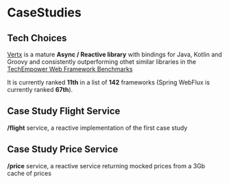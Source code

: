 # CaseStudies

## Tech Choices

[Vertx][1] is a mature **Async / Reactive library** with bindings for Java, Kotlin and Groovy
and consistently outperforming othet similar libraries in the [TechEmpower Web Framework Benchmarks][2]

It is currently ranked **11th** in a list of **142** frameworks (Spring WebFlux is currently ranked **67th**).

[1]: https://vertx.io "Title"
[2]: https://www.techempower.com/benchmarks/#section=data-r21&test=composite "Title"

## Case Study Flight Service

**/flight** service, a reactive implementation of the first case study

## Case Study Price Service

**/price** service, a reactive service returning mocked prices from a 3Gb cache of prices
